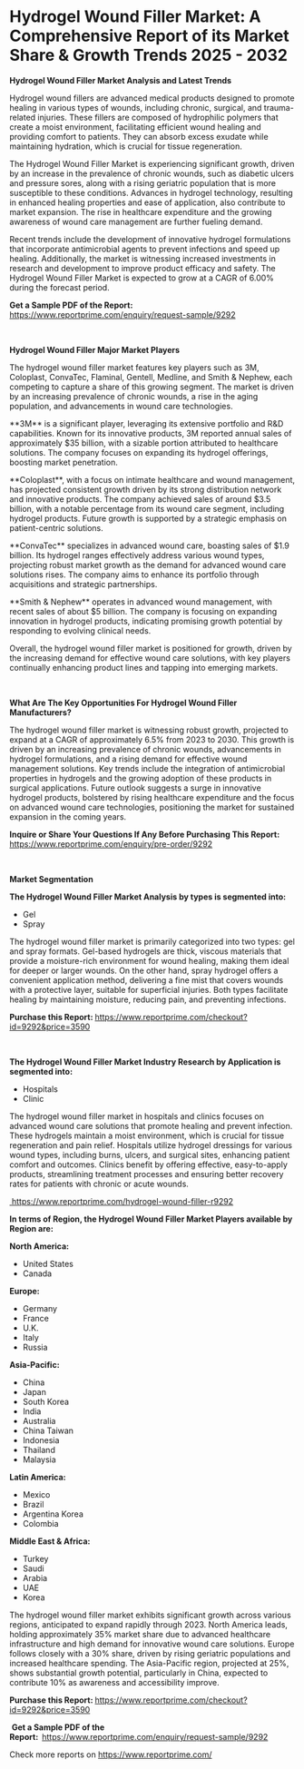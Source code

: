<p><h1>Hydrogel Wound Filler Market: A Comprehensive Report of its Market Share & Growth Trends 2025 - 2032</h1></p><p><strong>Hydrogel Wound Filler Market Analysis and Latest Trends</strong></p>
<p><p>Hydrogel wound fillers are advanced medical products designed to promote healing in various types of wounds, including chronic, surgical, and trauma-related injuries. These fillers are composed of hydrophilic polymers that create a moist environment, facilitating efficient wound healing and providing comfort to patients. They can absorb excess exudate while maintaining hydration, which is crucial for tissue regeneration.</p><p>The Hydrogel Wound Filler Market is experiencing significant growth, driven by an increase in the prevalence of chronic wounds, such as diabetic ulcers and pressure sores, along with a rising geriatric population that is more susceptible to these conditions. Advances in hydrogel technology, resulting in enhanced healing properties and ease of application, also contribute to market expansion. The rise in healthcare expenditure and the growing awareness of wound care management are further fueling demand.</p><p>Recent trends include the development of innovative hydrogel formulations that incorporate antimicrobial agents to prevent infections and speed up healing. Additionally, the market is witnessing increased investments in research and development to improve product efficacy and safety. The Hydrogel Wound Filler Market is expected to grow at a CAGR of 6.00% during the forecast period.</p></p>
<p><strong>Get a Sample PDF of the Report:&nbsp;</strong> <a href="https://www.reportprime.com/enquiry/request-sample/9292?utm_campaign=3461&utm_medium=2&utm_source=Github&utm_content=ia&utm_term=20032025&utm_id=hydrogel-wound-filler">https://www.reportprime.com/enquiry/request-sample/9292</a></p>
<p>&nbsp;</p>
<p><strong>Hydrogel Wound Filler Major Market Players</strong></p>
<p><p>The hydrogel wound filler market features key players such as 3M, Coloplast, ConvaTec, Flaminal, Gentell, Medline, and Smith & Nephew, each competing to capture a share of this growing segment. The market is driven by an increasing prevalence of chronic wounds, a rise in the aging population, and advancements in wound care technologies.</p><p>**3M** is a significant player, leveraging its extensive portfolio and R&D capabilities. Known for its innovative products, 3M reported annual sales of approximately $35 billion, with a sizable portion attributed to healthcare solutions. The company focuses on expanding its hydrogel offerings, boosting market penetration.</p><p>**Coloplast**, with a focus on intimate healthcare and wound management, has projected consistent growth driven by its strong distribution network and innovative products. The company achieved sales of around $3.5 billion, with a notable percentage from its wound care segment, including hydrogel products. Future growth is supported by a strategic emphasis on patient-centric solutions.</p><p>**ConvaTec** specializes in advanced wound care, boasting sales of $1.9 billion. Its hydrogel ranges effectively address various wound types, projecting robust market growth as the demand for advanced wound care solutions rises. The company aims to enhance its portfolio through acquisitions and strategic partnerships.</p><p>**Smith & Nephew** operates in advanced wound management, with recent sales of about $5 billion. The company is focusing on expanding innovation in hydrogel products, indicating promising growth potential by responding to evolving clinical needs.</p><p>Overall, the hydrogel wound filler market is positioned for growth, driven by the increasing demand for effective wound care solutions, with key players continually enhancing product lines and tapping into emerging markets.</p></p>
<p>&nbsp;</p>
<p><strong>What Are The Key Opportunities For Hydrogel Wound Filler Manufacturers?</strong></p>
<p><p>The hydrogel wound filler market is witnessing robust growth, projected to expand at a CAGR of approximately 6.5% from 2023 to 2030. This growth is driven by an increasing prevalence of chronic wounds, advancements in hydrogel formulations, and a rising demand for effective wound management solutions. Key trends include the integration of antimicrobial properties in hydrogels and the growing adoption of these products in surgical applications. Future outlook suggests a surge in innovative hydrogel products, bolstered by rising healthcare expenditure and the focus on advanced wound care technologies, positioning the market for sustained expansion in the coming years.</p></p>
<p><strong>Inquire or Share Your Questions If Any Before Purchasing This Report:</strong> <a href="https://www.reportprime.com/enquiry/pre-order/9292?utm_campaign=3461&utm_medium=2&utm_source=Github&utm_content=ia&utm_term=20032025&utm_id=hydrogel-wound-filler">https://www.reportprime.com/enquiry/pre-order/9292</a></p>
<p>&nbsp;</p>
<p><strong>Market Segmentation</strong></p>
<p><strong>The Hydrogel Wound Filler Market Analysis by types is segmented into:</strong></p>
<p><ul><li>Gel</li><li>Spray</li></ul></p>
<p><p>The hydrogel wound filler market is primarily categorized into two types: gel and spray formats. Gel-based hydrogels are thick, viscous materials that provide a moisture-rich environment for wound healing, making them ideal for deeper or larger wounds. On the other hand, spray hydrogel offers a convenient application method, delivering a fine mist that covers wounds with a protective layer, suitable for superficial injuries. Both types facilitate healing by maintaining moisture, reducing pain, and preventing infections.</p></p>
<p><strong>Purchase this Report:&nbsp;</strong><a href="https://www.reportprime.com/checkout?id=9292&price=3590&utm_campaign=3461&utm_medium=2&utm_source=Github&utm_content=ia&utm_term=20032025&utm_id=hydrogel-wound-filler">https://www.reportprime.com/checkout?id=9292&price=3590</a></p>
<p>&nbsp;</p>
<p><strong>The Hydrogel Wound Filler Market Industry Research by Application is segmented into:</strong></p>
<p><ul><li>Hospitals</li><li>Clinic</li></ul></p>
<p><p>The hydrogel wound filler market in hospitals and clinics focuses on advanced wound care solutions that promote healing and prevent infection. These hydrogels maintain a moist environment, which is crucial for tissue regeneration and pain relief. Hospitals utilize hydrogel dressings for various wound types, including burns, ulcers, and surgical sites, enhancing patient comfort and outcomes. Clinics benefit by offering effective, easy-to-apply products, streamlining treatment processes and ensuring better recovery rates for patients with chronic or acute wounds.</p></p>
<p><a href="https://www.reportprime.com/hydrogel-wound-filler-r9292?utm_campaign=3461&utm_medium=2&utm_source=Github&utm_content=ia&utm_term=20032025&utm_id=hydrogel-wound-filler">&nbsp;https://www.reportprime.com/hydrogel-wound-filler-r9292</a></p>
<p><strong>In terms of Region, the Hydrogel Wound Filler Market Players available by Region are:</strong></p>
<p>
    <p> <strong> North America: </strong>
        <ul>
            <li>United States</li>
            <li>Canada</li>
        </ul>
        </p> 
    <p> <strong> Europe: </strong>
        <ul>
            <li>Germany</li>
            <li>France</li>
            <li>U.K.</li>
            <li>Italy</li>
            <li>Russia</li>
        </ul>
        </p> 
    <p> <strong> Asia-Pacific: </strong>
        <ul>
            <li>China</li>
            <li>Japan</li>
            <li>South Korea</li>
            <li>India</li>
            <li>Australia</li>
            <li>China Taiwan</li>
            <li>Indonesia</li>
            <li>Thailand</li>
            <li>Malaysia</li>
        </ul>
        </p> 
    <p> <strong> Latin America: </strong>
        <ul>
            <li>Mexico</li>
            <li>Brazil</li>
            <li>Argentina Korea</li>
            <li>Colombia</li>
        </ul>
        </p> 
    <p> <strong> Middle East & Africa: </strong>
        <ul>
            <li>Turkey</li>
            <li>Saudi</li>
            <li>Arabia</li>
            <li>UAE</li>
            <li>Korea</li>
        </ul>
    </p>
    </p>
<p><p>The hydrogel wound filler market exhibits significant growth across various regions, anticipated to expand rapidly through 2023. North America leads, holding approximately 35% market share due to advanced healthcare infrastructure and high demand for innovative wound care solutions. Europe follows closely with a 30% share, driven by rising geriatric populations and increased healthcare spending. The Asia-Pacific region, projected at 25%, shows substantial growth potential, particularly in China, expected to contribute 10% as awareness and accessibility improve.</p></p>
<p><strong>Purchase this Report: </strong><a href="https://www.reportprime.com/checkout?id=9292&price=3590&utm_campaign=3461&utm_medium=2&utm_source=Github&utm_content=ia&utm_term=20032025&utm_id=hydrogel-wound-filler">https://www.reportprime.com/checkout?id=9292&price=3590</a></p>
<p>&nbsp;<strong>Get a Sample PDF of the Report:&nbsp;&nbsp;</strong><a href="https://www.reportprime.com/enquiry/request-sample/9292?utm_campaign=3461&utm_medium=2&utm_source=Github&utm_content=ia&utm_term=20032025&utm_id=hydrogel-wound-filler">https://www.reportprime.com/enquiry/request-sample/9292</a></p>
<p><strong></strong></p>
<p>Check more reports on <a href="https://www.reportprime.com/?utm_campaign=3461&utm_medium=2&utm_source=Github&utm_content=ia&utm_term=20032025&utm_id=hydrogel-wound-filler">https://www.reportprime.com/</a></p>
